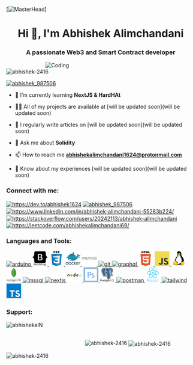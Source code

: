 [![MasterHead](https://ibb.co/cvCPwnV")]
<h1 align="center">Hi 👋, I'm Abhishek Alimchandani</h1>
<h3 align="center">A passionate Web3 and Smart Contract developer</h3>
<img align="right" alt="Coding" width="400" src="https://imgs.search.brave.com/vNRWoqK5KpX2lV9iFcCgcufOeHQ3oPIdX0eKuhf00NU/rs:fit:800:600:1/g:ce/aHR0cHM6Ly9pbWFn/ZXMuc3F1YXJlc3Bh/Y2UtY2RuLmNvbS9j/b250ZW50L3YxLzU3/NjlmYzQwMWI2MzFi/YWIxYWRkYjJhYi8x/NTQxNTgwNjExNjI0/LVRFNjRRR0tSSkc4/U1dBSVVTN05TL2Nv/ZGluZy1mcmVhay5n/aWY.gif">

<p align="left"> <img src="https://komarev.com/ghpvc/?username=abhishek-2416&label=Profile%20views&color=0e75b6&style=flat" alt="abhishek-2416" /> </p>

<p align="left"> <a href="https://twitter.com/abhishek_987506" target="blank"><img src="https://img.shields.io/twitter/follow/abhishek_987506?logo=twitter&style=for-the-badge" alt="abhishek_987506" /></a> </p>

- 🌱 I’m currently learning **NextJS & HardHAt**

- 👨‍💻 All of my projects are available at [will be updated soon](will be updated soon)

- 📝 I regularly write articles on [will be updated soon](will be updated soon)

- 💬 Ask me about **Solidity**

- 📫 How to reach me **abhishekalimchandani1624@protonmail.com**

- 📄 Know about my experiences [will be updated soon](will be updated soon)

<h3 align="left">Connect with me:</h3>
<p align="left">
<a href="https://dev.to/https://dev.to/abhishek1624" target="blank"><img align="center" src="https://raw.githubusercontent.com/rahuldkjain/github-profile-readme-generator/master/src/images/icons/Social/devto.svg" alt="https://dev.to/abhishek1624" height="30" width="40" /></a>
<a href="https://twitter.com/abhishek_987506" target="blank"><img align="center" src="https://raw.githubusercontent.com/rahuldkjain/github-profile-readme-generator/master/src/images/icons/Social/twitter.svg" alt="abhishek_987506" height="30" width="40" /></a>
<a href="https://linkedin.com/in/https://www.linkedin.com/in/abhishek-alimchandani-55283b224/" target="blank"><img align="center" src="https://raw.githubusercontent.com/rahuldkjain/github-profile-readme-generator/master/src/images/icons/Social/linked-in-alt.svg" alt="https://www.linkedin.com/in/abhishek-alimchandani-55283b224/" height="30" width="40" /></a>
<a href="https://stackoverflow.com/users/https://stackoverflow.com/users/20242113/abhishek-alimchandani" target="blank"><img align="center" src="https://raw.githubusercontent.com/rahuldkjain/github-profile-readme-generator/master/src/images/icons/Social/stack-overflow.svg" alt="https://stackoverflow.com/users/20242113/abhishek-alimchandani" height="30" width="40" /></a>
<a href="https://www.leetcode.com/https://leetcode.com/abhishekalimchandani69/" target="blank"><img align="center" src="https://raw.githubusercontent.com/rahuldkjain/github-profile-readme-generator/master/src/images/icons/Social/leet-code.svg" alt="https://leetcode.com/abhishekalimchandani69/" height="30" width="40" /></a>
</p>

<h3 align="left">Languages and Tools:</h3>
<p align="left"> <a href="https://www.arduino.cc/" target="_blank" rel="noreferrer"> <img src="https://cdn.worldvectorlogo.com/logos/arduino-1.svg" alt="arduino" width="40" height="40"/> </a> <a href="https://getbootstrap.com" target="_blank" rel="noreferrer"> <img src="https://raw.githubusercontent.com/devicons/devicon/master/icons/bootstrap/bootstrap-plain-wordmark.svg" alt="bootstrap" width="40" height="40"/> </a> <a href="https://www.w3schools.com/css/" target="_blank" rel="noreferrer"> <img src="https://raw.githubusercontent.com/devicons/devicon/master/icons/css3/css3-original-wordmark.svg" alt="css3" width="40" height="40"/> </a> <a href="https://www.docker.com/" target="_blank" rel="noreferrer"> <img src="https://raw.githubusercontent.com/devicons/devicon/master/icons/docker/docker-original-wordmark.svg" alt="docker" width="40" height="40"/> </a> <a href="https://expressjs.com" target="_blank" rel="noreferrer"> <img src="https://raw.githubusercontent.com/devicons/devicon/master/icons/express/express-original-wordmark.svg" alt="express" width="40" height="40"/> </a> <a href="https://git-scm.com/" target="_blank" rel="noreferrer"> <img src="https://www.vectorlogo.zone/logos/git-scm/git-scm-icon.svg" alt="git" width="40" height="40"/> </a> <a href="https://graphql.org" target="_blank" rel="noreferrer"> <img src="https://www.vectorlogo.zone/logos/graphql/graphql-icon.svg" alt="graphql" width="40" height="40"/> </a> <a href="https://www.w3.org/html/" target="_blank" rel="noreferrer"> <img src="https://raw.githubusercontent.com/devicons/devicon/master/icons/html5/html5-original-wordmark.svg" alt="html5" width="40" height="40"/> </a> <a href="https://developer.mozilla.org/en-US/docs/Web/JavaScript" target="_blank" rel="noreferrer"> <img src="https://raw.githubusercontent.com/devicons/devicon/master/icons/javascript/javascript-original.svg" alt="javascript" width="40" height="40"/> </a> <a href="https://www.linux.org/" target="_blank" rel="noreferrer"> <img src="https://raw.githubusercontent.com/devicons/devicon/master/icons/linux/linux-original.svg" alt="linux" width="40" height="40"/> </a> <a href="https://www.mongodb.com/" target="_blank" rel="noreferrer"> <img src="https://raw.githubusercontent.com/devicons/devicon/master/icons/mongodb/mongodb-original-wordmark.svg" alt="mongodb" width="40" height="40"/> </a> <a href="https://www.microsoft.com/en-us/sql-server" target="_blank" rel="noreferrer"> <img src="https://www.svgrepo.com/show/303229/microsoft-sql-server-logo.svg" alt="mssql" width="40" height="40"/> </a> <a href="https://nextjs.org/" target="_blank" rel="noreferrer"> <img src="https://cdn.worldvectorlogo.com/logos/nextjs-2.svg" alt="nextjs" width="40" height="40"/> </a> <a href="https://nodejs.org" target="_blank" rel="noreferrer"> <img src="https://raw.githubusercontent.com/devicons/devicon/master/icons/nodejs/nodejs-original-wordmark.svg" alt="nodejs" width="40" height="40"/> </a> <a href="https://www.photoshop.com/en" target="_blank" rel="noreferrer"> <img src="https://raw.githubusercontent.com/devicons/devicon/master/icons/photoshop/photoshop-line.svg" alt="photoshop" width="40" height="40"/> </a> <a href="https://www.postgresql.org" target="_blank" rel="noreferrer"> <img src="https://raw.githubusercontent.com/devicons/devicon/master/icons/postgresql/postgresql-original-wordmark.svg" alt="postgresql" width="40" height="40"/> </a> <a href="https://postman.com" target="_blank" rel="noreferrer"> <img src="https://www.vectorlogo.zone/logos/getpostman/getpostman-icon.svg" alt="postman" width="40" height="40"/> </a> <a href="https://reactjs.org/" target="_blank" rel="noreferrer"> <img src="https://raw.githubusercontent.com/devicons/devicon/master/icons/react/react-original-wordmark.svg" alt="react" width="40" height="40"/> </a> <a href="https://tailwindcss.com/" target="_blank" rel="noreferrer"> <img src="https://www.vectorlogo.zone/logos/tailwindcss/tailwindcss-icon.svg" alt="tailwind" width="40" height="40"/> </a> <a href="https://www.typescriptlang.org/" target="_blank" rel="noreferrer"> <img src="https://raw.githubusercontent.com/devicons/devicon/master/icons/typescript/typescript-original.svg" alt="typescript" width="40" height="40"/> </a> </p>

<h3 align="left">Support:</h3>
<p><a href="https://www.buymeacoffee.com/abhishekalN"> <img align="left" src="https://cdn.buymeacoffee.com/buttons/v2/default-yellow.png" height="50" width="210" alt="abhishekalN" /></a></p><br><br>

<p><img align="left" src="https://github-readme-stats.vercel.app/api/top-langs?username=abhishek-2416&show_icons=true&locale=en&layout=compact" alt="abhishek-2416" /></p>

<p>&nbsp;<img align="center" src="https://github-readme-stats.vercel.app/api?username=abhishek-2416&show_icons=true&locale=en" alt="abhishek-2416" /></p>

<p><img align="center" src="https://github-readme-streak-stats.herokuapp.com/?user=abhishek-2416&" alt="abhishek-2416" /></p>
